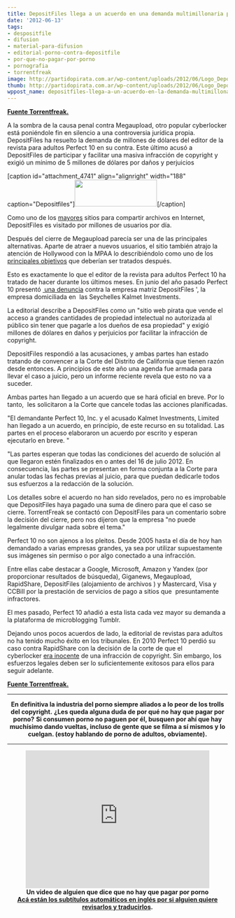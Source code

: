 ```yaml
---
title: DepositFiles llega a un acuerdo en una demanda multimillonaria por piratería
date: '2012-06-13'
tags:
- despositfile
- difusion
- material-para-difusion
- editorial-porno-contra-depositfile
- por-que-no-pagar-por-porno
- pornografia
- torrentfreak
image: http://partidopirata.com.ar/wp-content/uploads/2012/06/Logo_Depositfiles.jpg
thumb: http://partidopirata.com.ar/wp-content/uploads/2012/06/Logo_Depositfiles-150x61.jpg
wppost_name: depositfiles-llega-a-un-acuerdo-en-la-demanda-multimillonaria-por-pirateria
---
```


<strong><a href="https://torrentfreak.com/depositfiles-settles-multi-million-dollar-piracy-lawsuit-120613/" target="_blank">Fuente Torrentfreak.</a></strong>

A la sombra de la causa penal contra Megaupload, otro popular cyberlocker está poniéndole fin en silencio a una controversia jurídica propia. DepositFiles ha resuelto la demanda de millones de dólares del editor de la revista para adultos Perfect 10 en su contra. Este último acusó a  DepositFiles de participar y facilitar una masiva infracción de copyright y exigió un mínimo de 5 millones de dólares por daños y perjuicios

[caption id="attachment_4741" align="alignright" width="188" caption="Depositfiles"]<a href="http://partidopirata.com.ar/wp-content/uploads/2012/06/Logo_Depositfiles.jpg"><img class="size-full wp-image-4741" title="Logo_Depositfiles" src="http://partidopirata.com.ar/wp-content/uploads/2012/06/Logo_Depositfiles.jpg" alt="" width="188" height="61" /></a>[/caption]

Como uno de los <a href="http://torrentfreak.com/top-10-largest-file-sharing-sites-110828/">mayores</a> sitios para compartir archivos en Internet, DepositFiles es visitado por millones de usuarios por día.

Después del cierre de Megaupload parecía ser una de las principales alternativas. Aparte de atraer a nuevos usuarios, el sitio también atrajo la atención de Hollywood con la MPAA lo describiéndolo como uno de los <a href="http://torrentfreak.com/mpaa-targets-fileserve-mediafire-wupload-putlocker-and-depositfiles-120331/">principales objetivos</a> que deberían ser tratados después.

Esto es exactamente lo que el editor de la revista para adultos Perfect 10 ha tratado de hacer durante los últimos meses. En junio ​​del año pasado Perfect 10 presentó <a href="http://www.scribd.com/doc/96801721/Depositfiles-Complaint"> una denuncia</a> contra la empresa matriz DepositFiles ', la empresa domiciliada en  las Seychelles Kalmet Investments.

La editorial describe a DepositFiles como un "sitio web pirata que vende el acceso a grandes cantidades de propiedad intelectual no autorizada al público sin tener que pagarle a los dueños de esa propiedad" y exigió millones de dólares en daños y perjuicios por facilitar la infracción de copyright.

DepositFiles respondió a las acusaciones, y ambas partes han estado tratando de convencer a la Corte del Distrito de California que tienen razón desde entonces. A principios de este año una agenda fue armada para llevar el caso a juicio, pero un informe reciente revela que esto no va a suceder.

Ambas partes han llegado a un acuerdo que se hará oficial en breve. Por lo tanto,  les solicitaron a la Corte que cancele todas las acciones planificadas.

"El demandante Perfect 10, Inc. y el acusado Kalmet Investments, Limited han llegado a un acuerdo, en principio, de este recurso en su totalidad. Las partes en el proceso elaboraron un acuerdo por escrito y esperan ejecutarlo en breve. "

"Las partes esperan que todas las condiciones del acuerdo de solución al que llegaron estén finalizados en o antes del 16 de julio 2012. En consecuencia, las partes se presentan en forma conjunta a la Corte para anular todas las fechas previas al juicio, para que puedan dedicarle todos sus esfuerzos a la redacción de la solución.

Los detalles sobre el acuerdo no han sido revelados, pero no es improbable que DepositFiles haya pagado una suma de dinero para que el caso se cierre. TorrentFreak se contactó con DepositFiles para un comentario sobre la decisión del cierre, pero nos dijeron que la empresa "no puede legalmente divulgar nada sobre el tema."

Perfect 10 no son ajenos a los pleitos. Desde 2005 hasta el día de hoy han demandado a varias empresas grandes, ya sea por utilizar supuestamente sus imágenes sin permiso o por algo conectado a una infracción.

Entre ellas cabe destacar a Google, Microsoft, Amazon y Yandex (por proporcionar resultados de búsqueda), Giganews, Megaupload, RapidShare, DepositFiles (alojamiento de archivos ) y Mastercard, Visa y CCBill por la prestación de servicios de pago a sitios que  presuntamente infractores.

El mes pasado, Perfect 10 añadió a esta lista cada vez mayor su demanda a la plataforma de microblogging Tumblr.

Dejando unos pocos acuerdos de lado, la editorial de revistas para adultos no ha tenido mucho éxito en los tribunales. En 2010 Perfect 10 perdió su caso contra RapidShare con la decisión de la corte de que el cyberlocker <a href="http://torrentfreak.com/rapidshare-not-guilty-of-copyright-infringement-us-court-rules-100520/">era inocente</a> de una infracción de copyright. Sin embargo, los esfuerzos legales deben ser lo suficientemente exitosos para ellos para seguir adelante.

<strong><a href="https://torrentfreak.com/depositfiles-settles-multi-million-dollar-piracy-lawsuit-120613/" target="_blank">Fuente Torrentfreak.</a></strong>

<hr />
<p style="text-align: center;"><strong>En definitiva la industria del porno siempre aliados a lo peor de los trolls del copyright.</strong>
<strong> ¿Les queda alguna duda de por qué no hay que pagar por porno?</strong>
<strong> Si consumen porno no paguen por él, busquen por ahí que hay muchísimo dando vueltas, incluso de gente que se filma a sí mismos y lo cuelgan. (estoy hablando de porno de adultos, obviamente).</strong></p>


<hr />

<center>
<iframe src="http://www.youtube.com/embed/IMOuIfyTlI0" frameborder="0" width="420" height="315"></iframe>
<strong> </strong></center><center></center><center><strong>Un video de alguien que dice que no hay que pagar por porno</strong></center><center></center><center><strong><a href="https://rapidshare.com/files/4188739406/porno.txt" target="_blank">Acá están los subtítulos automáticos en inglés por si alguien quiere revisarlos y traducirlos</a>.</strong></center>

